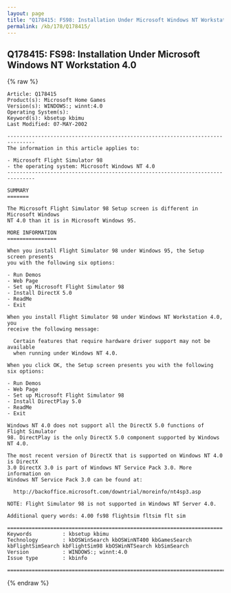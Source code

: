 ```yaml
---
layout: page
title: "Q178415: FS98: Installation Under Microsoft Windows NT Workstation 4.0"
permalink: /kb/178/Q178415/
---
```


## Q178415: FS98: Installation Under Microsoft Windows NT Workstation 4.0

{% raw %}

	Article: Q178415
	Product(s): Microsoft Home Games
	Version(s): WINDOWS:; winnt:4.0
	Operating System(s): 
	Keyword(s): kbsetup kbimu
	Last Modified: 07-MAY-2002
	
	-------------------------------------------------------------------------------
	The information in this article applies to:
	
	- Microsoft Flight Simulator 98 
	- the operating system: Microsoft Windows NT 4.0 
	-------------------------------------------------------------------------------
	
	SUMMARY
	=======
	
	The Microsoft Flight Simulator 98 Setup screen is different in Microsoft Windows
	NT 4.0 than it is in Microsoft Windows 95.
	
	MORE INFORMATION
	================
	
	When you install Flight Simulator 98 under Windows 95, the Setup screen presents
	you with the following six options:
	
	- Run Demos
	- Web Page
	- Set up Microsoft Flight Simulator 98
	- Install DirectX 5.0
	- ReadMe
	- Exit
	
	When you install Flight Simulator 98 under Windows NT Workstation 4.0, you
	receive the following message:
	
	  Certain features that require hardware driver support may not be available
	  when running under Windows NT 4.0.
	
	When you click OK, the Setup screen presents you with the following six options:
	
	- Run Demos
	- Web Page
	- Set up Microsoft Flight Simulator 98
	- Install DirectPlay 5.0
	- ReadMe
	- Exit
	
	Windows NT 4.0 does not support all the DirectX 5.0 functions of Flight Simulator
	98. DirectPlay is the only DirectX 5.0 component supported by Windows NT 4.0.
	
	The most recent version of DirectX that is supported on Windows NT 4.0 is DirectX
	3.0 DirectX 3.0 is part of Windows NT Service Pack 3.0. More information on
	Windows NT Service Pack 3.0 can be found at:
	
	  http://backoffice.microsoft.com/downtrial/moreinfo/nt4sp3.asp
	
	NOTE: Flight Simulator 98 is not supported in Windows NT Server 4.0.
	
	Additional query words: 4.00 fs98 flightsim fltsim flt sim
	
	======================================================================
	Keywords          : kbsetup kbimu 
	Technology        : kbOSWinSearch kbOSWinNT400 kbGamesSearch kbFlightSimSearch kbFlightSim98 kbOSWinNTSearch kbSimSearch
	Version           : WINDOWS:; winnt:4.0
	Issue type        : kbinfo
	
	=============================================================================
	

{% endraw %}
